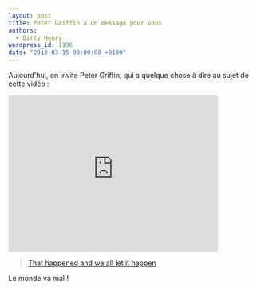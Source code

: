```yaml
---
layout: post
title: Peter Griffin a un message pour vous
authors:
  - Dirty Henry
wordpress_id: 1196
date: "2013-03-15 08:00:00 +0100"
---
```


Aujourd'hui, on invite Peter Griffin, qui a quelque chose à dire au sujet de
cette vidéo :

<iframe width="420" height="315" src="http://www.youtube.com/embed/9G4jnaznUoQ" frameborder="0" allowfullscreen></iframe>

[<blockquote>That happened and we all let it happen</blockquote>](http://www.youtube.com/watch?v=M_HyxTAyla8)

Le monde va mal !
